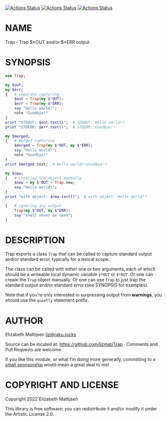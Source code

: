 [![Actions Status](https://github.com/lizmat/Trap/actions/workflows/linux.yml/badge.svg)](https://github.com/lizmat/Trap/actions) [![Actions Status](https://github.com/lizmat/Trap/actions/workflows/macos.yml/badge.svg)](https://github.com/lizmat/Trap/actions) [![Actions Status](https://github.com/lizmat/Trap/actions/workflows/windows.yml/badge.svg)](https://github.com/lizmat/Trap/actions)

NAME
====

Trap - Trap $*OUT and/or $*ERR output

SYNOPSIS
========

```raku
use Trap;

my $out;
my $err;
{   # separate capturing
    $out = Trap(my $*OUT);
    $err = Trap(my $*ERR);
    say "Hello world!";
    note "Goodbye!"
}
print "STDOUT: $out.text()";  # SDDOUT: Hello world!␤
print "STDERR: $err.text()";  # STDERR: Goodbye!␤

my $merged;
{   # merged capturing
    $merged = Trap(my $*OUT, my $*ERR);
    say "Hello world!";
    note "Goodbye!"
}
print $merged.text;  # Hello world!␤Goodbye!␤

my $new;
{   # creating the object manually
    $new = my $*OUT = Trap.new;
    say "Hello world!";
}
print "with object: $new.text()";  # with object: Hello world!␤

{   # ignoring any output
    Trap(my $*OUT, my $*ERR);
    say "shall never be seen";
}
```

DESCRIPTION
===========

Trap exports a class `Trap` that can be called to capture standard output and/or standard error, typically for a lexical scope.

The class can be called with either one or two arguments, each of which should be a writeable local dynamic variable `$*OUT` or `$*OUT`. Or one can create the `Trap` object manually. Or one can use `Trap` to just trap the standard output and/or standard error (see SYNOPSIS for examples).

Note that if you're only interested in surpressing output from **warnings**, you should use the `quietly` statement prefix.

AUTHOR
======

Elizabeth Mattijsen <liz@raku.rocks>

Source can be located at: https://github.com/lizmat/Trap . Comments and Pull Requests are welcome.

If you like this module, or what I’m doing more generally, committing to a [small sponsorship](https://github.com/sponsors/lizmat/) would mean a great deal to me!

COPYRIGHT AND LICENSE
=====================

Copyright 2022 Elizabeth Mattijsen

This library is free software; you can redistribute it and/or modify it under the Artistic License 2.0.

